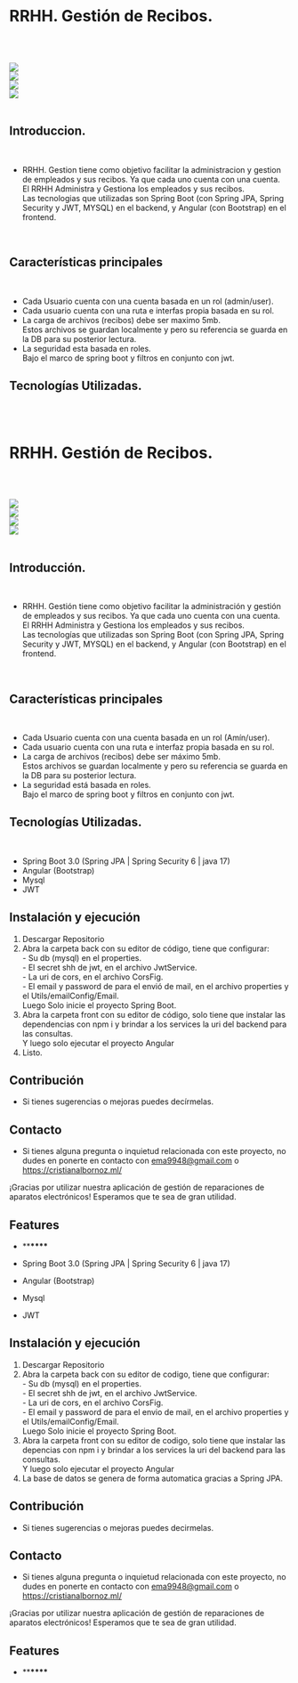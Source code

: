 <br>

# RRHH. Gestión de Recibos.

<br>
<br>

![](./reciboImg5.png)
<br>
![](./reciboImg2.png)<br>
![](./reciboImg3.png)<br>
![](./reciboImg4.png)<br>
<br>

## Introduccion.

<br>

- RRHH. Gestion tiene como objetivo facilitar la administracion y gestion de empleados y sus recibos.
  Ya que cada uno cuenta con una cuenta.
  <br>
  El RRHH Administra y Gestiona los empleados y sus recibos.<br>
  Las tecnologias que utilizadas son Spring Boot (con Spring JPA, Spring Security y JWT, MYSQL) en el backend, y Angular (con Bootstrap) en el frontend.

<br>

## Características principales

<br>

- Cada Usuario cuenta con una cuenta basada en un rol (admin/user).
  <br>
- Cada usuario cuenta con una ruta e interfas propia basada en su rol.
  <br>
- La carga de archivos (recibos) debe ser maximo 5mb.
  <br>
  Estos archivos se guardan localmente y pero su referencia se guarda en la DB para su posterior lectura.
  <br>
- La seguridad esta basada en roles.
  <br>
  Bajo el marco de spring boot y filtros en conjunto con jwt.
  <br>

## Tecnologías Utilizadas.

<br><br>

# RRHH. Gestión de Recibos.

<br>
<br>

![](./reciboImg5.png)
<br>
![](./reciboImg2.png)<br>
![](./reciboImg3.png)<br>
![](./reciboImg4.png)<br>
<br>

## Introducción.

<br>

- RRHH. Gestión tiene como objetivo facilitar la administración y gestión de empleados y sus recibos.
  Ya que cada uno cuenta con una cuenta.
  <br>
  El RRHH Administra y Gestiona los empleados y sus recibos.<br>
  Las tecnologías que utilizadas son Spring Boot (con Spring JPA, Spring Security y JWT, MYSQL) en el backend, y Angular (con Bootstrap) en el frontend.

<br>

## Características principales

<br>

- Cada Usuario cuenta con una cuenta basada en un rol (Amín/user).
  <br>
- Cada usuario cuenta con una ruta e interfaz propia basada en su rol.
  <br>
- La carga de archivos (recibos) debe ser máximo 5mb.
  <br>
  Estos archivos se guardan localmente y pero su referencia se guarda en la DB para su posterior lectura.
  <br>
- La seguridad está basada en roles.
  <br>
  Bajo el marco de spring boot y filtros en conjunto con jwt.
  <br>

## Tecnologías Utilizadas.

<br>

- Spring Boot 3.0 (Spring JPA | Spring Security 6 | java 17)
- Angular (Bootstrap)
- Mysql
- JWT

## Instalación y ejecución

1. Descargar Repositorio
2. Abra la carpeta back con su editor de código, tiene que configurar:
   <br>- Su db (mysql) en el properties.
   <br>- El secret shh de jwt, en el archivo JwtService.
   <br>- La uri de cors, en el archivo CorsFig.
   <br>- El email y password de para el envió de mail, en el archivo properties y el Utils/emailConfig/Email.
   <br>
   Luego Solo inicie el proyecto Spring Boot.
3. Abra la carpeta front con su editor de código, solo tiene que instalar las dependencias con npm i y brindar a los services la uri del backend para las consultas. <br> Y luego solo ejecutar el proyecto Angular
4. Listo.

## Contribución

- Si tienes sugerencias o mejoras puedes decírmelas.

## Contacto

- Si tienes alguna pregunta o inquietud relacionada con este proyecto, no dudes en ponerte en contacto con ema9948@gmail.com o https://cristianalbornoz.ml/

¡Gracias por utilizar nuestra aplicación de gestión de reparaciones de aparatos electrónicos! Esperamos que te sea de gran utilidad.

## Features

- \*\***\*\*\*\***

- Spring Boot 3.0 (Spring JPA | Spring Security 6 | java 17)
- Angular (Bootstrap)
- Mysql
- JWT

## Instalación y ejecución

1. Descargar Repositorio
2. Abra la carpeta back con su editor de codigo, tiene que configurar:
   <br>- Su db (mysql) en el properties.
   <br>- El secret shh de jwt, en el archivo JwtService.
   <br>- La uri de cors, en el archivo CorsFig.
   <br>- El email y password de para el envio de mail, en el archivo properties y el Utils/emailConfig/Email.
   <br>
   Luego Solo inicie el proyecto Spring Boot.
3. Abra la carpeta front con su editor de codigo, solo tiene que instalar las depencias con npm i y brindar a los services la uri del backend para las consultas. <br> Y luego solo ejecutar el proyecto Angular
4. La base de datos se genera de forma automatica gracias a Spring JPA.

## Contribución

- Si tienes sugerencias o mejoras puedes decirmelas.

## Contacto

- Si tienes alguna pregunta o inquietud relacionada con este proyecto, no dudes en ponerte en contacto con ema9948@gmail.com o https://cristianalbornoz.ml/

¡Gracias por utilizar nuestra aplicación de gestión de reparaciones de aparatos electrónicos! Esperamos que te sea de gran utilidad.

## Features

- \*\***\*\*\*\***

